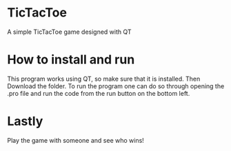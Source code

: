 # TicTacToe
A simple TicTacToe game designed with QT

# How to install and run
This program works using QT, so make sure that it is installed.
Then Download the folder.
To run the program one can do so through opening the .pro file and run the code from the run button on the bottom left.

# Lastly
Play the game with someone and see who wins!
